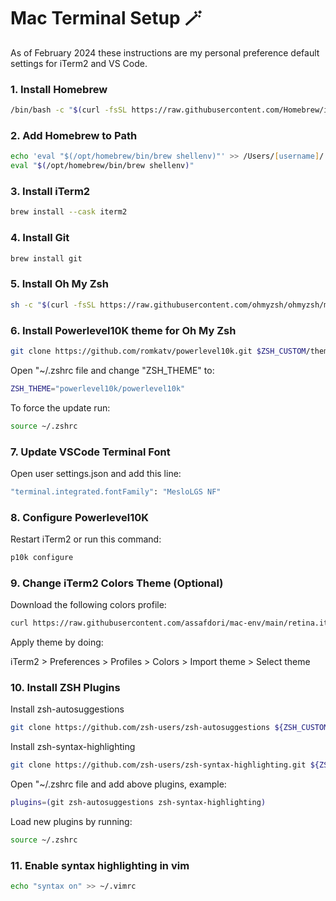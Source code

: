 # Mac Terminal Setup 🪄

As of February 2024 these instructions are my personal preference default settings for iTerm2 and VS Code.

### 1. Install Homebrew
```zsh
/bin/bash -c "$(curl -fsSL https://raw.githubusercontent.com/Homebrew/install/HEAD/install.sh)"
```

### 2. Add Homebrew to Path
```zsh
echo 'eval "$(/opt/homebrew/bin/brew shellenv)"' >> /Users/[username]/.zprofile
eval "$(/opt/homebrew/bin/brew shellenv)"
```

### 3. Install iTerm2
```zsh
brew install --cask iterm2
```

### 4. Install Git
```zsh
brew install git
```

### 5. Install Oh My Zsh
```zsh
sh -c "$(curl -fsSL https://raw.githubusercontent.com/ohmyzsh/ohmyzsh/master/tools/install.sh)"
```

### 6. Install Powerlevel10K theme for Oh My Zsh
```zsh
git clone https://github.com/romkatv/powerlevel10k.git $ZSH_CUSTOM/themes/powerlevel10k
```

Open "~/.zshrc file and change "ZSH_THEME" to:
```zsh
ZSH_THEME="powerlevel10k/powerlevel10k"
```
To force the update run:
```zsh
source ~/.zshrc
```

### 7. Update VSCode Terminal Font
Open user settings.json and add this line:
```zsh
"terminal.integrated.fontFamily": "MesloLGS NF"
```

### 8. Configure Powerlevel10K
Restart iTerm2 or run this command:
```zsh
p10k configure
```

### 9. Change iTerm2 Colors Theme (Optional)
Download the following colors profile:
```zsh
curl https://raw.githubusercontent.com/assafdori/mac-env/main/retina.itermcolors --output ~/Downloads/retina.itermcolors
```
Apply theme by doing:

iTerm2 > Preferences > Profiles > Colors > Import theme > Select theme

### 10. Install ZSH Plugins
Install zsh-autosuggestions
```zsh
git clone https://github.com/zsh-users/zsh-autosuggestions ${ZSH_CUSTOM:-~/.oh-my-zsh/custom}/plugins/zsh-autosuggestions
```
Install zsh-syntax-highlighting
```zsh
git clone https://github.com/zsh-users/zsh-syntax-highlighting.git ${ZSH_CUSTOM:-~/.oh-my-zsh/custom}/plugins/zsh-syntax-highlighting
```
Open "~/.zshrc file and add above plugins, example:
```zsh
plugins=(git zsh-autosuggestions zsh-syntax-highlighting)
```
Load new plugins by running:
```zsh
source ~/.zshrc
```

### 11. Enable syntax highlighting in vim
```zsh
echo "syntax on" >> ~/.vimrc
```

